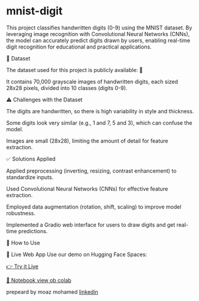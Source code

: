 # mnist-digit

This project classifies handwritten digits (0-9) using the MNIST dataset. By leveraging image recognition with Convolutional Neural Networks (CNNs), the model can accurately predict digits drawn by users, enabling real-time digit recognition for educational and practical applications.

📂 Dataset

The dataset used for this project is publicly available: 🔗 

It contains 70,000 grayscale images of handwritten digits, each sized 28x28 pixels, divided into 10 classes (digits 0-9).


⚠️ Challenges with the Dataset

The digits are handwritten, so there is high variability in style and thickness.

Some digits look very similar (e.g., 1 and 7, 5 and 3), which can confuse the model.

Images are small (28x28), limiting the amount of detail for feature extraction.


✅ Solutions Applied

Applied preprocessing (inverting, resizing, contrast enhancement) to standardize inputs.

Used Convolutional Neural Networks (CNNs) for effective feature extraction.

Employed data augmentation (rotation, shift, scaling) to improve model robustness.

Implemented a Gradio web interface for users to draw digits and get real-time predictions.

🚀 How to Use

🔴 Live Web App Use our demo on Hugging Face Spaces:

[👉 Try it Live](https://huggingface.co/spaces/Moaz-ai/55/blob/main/app.py)


[📓 Notebook view ob colab](https://colab.research.google.com/drive/18HtnfUfAsTPXDqvRRdnyFd8FZ1j4Q6Fz?authuser=0#scrollTo=__3XUlii0XJA)



prepeard by moaz mohamed
[linkedin](https://www.linkedin.com/in/moaz-mohamed-545725375/)

